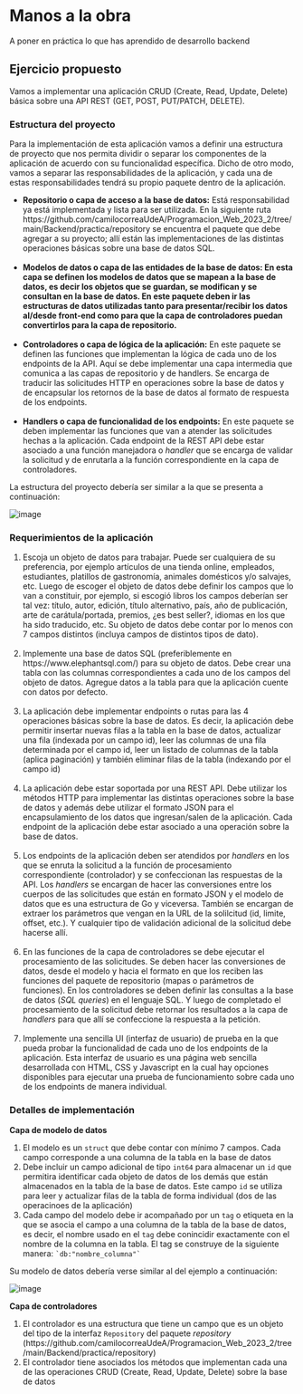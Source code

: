 # Manos a la obra
A poner en práctica lo que has aprendido de desarrollo backend

## Ejercicio propuesto
Vamos a implementar una aplicación CRUD (Create, Read, Update, Delete) básica sobre una API REST (GET, POST, PUT/PATCH, DELETE).

### Estructura del proyecto
Para la implementación de esta aplicación vamos a definir una estructura de proyecto que nos permita dividir o separar los componentes de la aplicación de acuerdo con su funcionalidad específica. Dicho de otro modo, vamos a separar las responsabilidades de la aplicación, y cada una de estas responsabilidades tendrá su propio paquete dentro de la aplicación.
<ul>
  <li><b>Repositorio o capa de acceso a la base de datos:</b> Está responsabilidad ya está implementada y lista para ser utilizada. En la siguiente ruta https://github.com/camilocorreaUdeA/Programacion_Web_2023_2/tree/main/Backend/practica/repository se encuentra el paquete que debe agregar a su proyecto; allí están las implementaciones de las distintas operaciones básicas sobre una base de datos SQL.</li><br>
  <li><b>Modelos de datos o capa de las entidades de la base de datos: En esta capa se definen los modelos de datos que se mapean a la base de datos, es decir los objetos que se guardan, se modifican y se consultan en la base de datos. En este paquete deben ir las estructuras de datos utilizadas tanto para presentar/recibir los datos al/desde front-end como para que la capa de controladores puedan convertirlos para la capa de repositorio.</b></li><br>  
  <li><b>Controladores o capa de lógica de la aplicación:</b> En este paquete se definen las funciones que implementan la lógica de cada uno de los endpoints de la API. Aquí se debe implementar una capa intermedia que comunica a las capas de repositorio y de handlers. Se encarga de traducir las solicitudes HTTP en operaciones sobre la base de datos y de encapsular los retornos de la base de datos al formato de respuesta de los endpoints.</li><br>  
  <li><b>Handlers o capa de funcionalidad de los endpoints:</b> En este paquete se deben implementar las funciones que van a atender las solicitudes hechas a la aplicación. Cada endpoint de la REST API debe estar asociado a una función manejadora o <i>handler</i> que se encarga de validar la solicitud y de enrutarla a la función correspondiente en la capa de controladores.</li>
</ul>

La estructura del proyecto debería ser similar a la que se presenta a continuación:

![image](https://github.com/camilocorreaUdeA/Programacion_Web_2023_2/assets/42076547/22d4d74b-d189-4746-bf05-1b7c2a7a1113)

### Requerimientos de la aplicación

<ol>
  <li>Escoja un objeto de datos para trabajar. Puede ser cualquiera de su preferencia, por ejemplo artículos de una tienda online, empleados, estudiantes, platillos de gastronomía, animales domésticos y/o salvajes, etc. Luego de escoger el objeto de datos debe definir los campos que lo van a constituir, por ejemplo, si escogió libros los campos deberían ser tal vez: título, autor, edición, título alternativo, país, año de publicación, arte de carátula/portada, premios, ¿es best seller?, idiomas en los que ha sido traducido, etc. Su objeto de datos debe contar por lo menos con 7 campos distintos (incluya campos de distintos tipos de dato).</li><br>
  <li>Implemente una base de datos SQL (preferiblemente en https://www.elephantsql.com/) para su objeto de datos. Debe crear una tabla con las columnas correspondientes a cada uno de los campos del objeto de datos. Agregue datos a la tabla para que la aplicación cuente con datos por defecto.</li><br>
<li>La aplicación debe implementar endpoints o rutas para las 4 operaciones básicas sobre la base de datos. Es decir, la aplicación debe permitir insertar nuevas filas a la tabla en la base de datos, actualizar una fila (indexada por un campo id), leer las columnas de una fila determinada por el campo id, leer un listado de columnas de la tabla (aplica paginación) y también eliminar filas de la tabla (indexando por el campo id)</li><br>
  <li>La aplicación debe estar soportada por una REST API. Debe utilizar los métodos HTTP para implementar las distintas operaciones sobre la base de datos y además debe utilizar el formato JSON para el encapsulamiento de los datos que ingresan/salen de la aplicación. Cada endpoint de la aplicación debe estar asociado a una operación sobre la base de datos.</li><br>
  <li>Los endpoints de la aplicación deben ser atendidos por <i>handlers</i> en los que se enruta la solicitud a la función de procesamiento correspondiente (controlador) y se confeccionan las respuestas de la API. Los <i>handlers</i> se encargan de hacer las conversiones entre los cuerpos de las solicitudes que están en formato JSON y el modelo de datos que es una estructura de Go y viceversa. También se encargan de extraer los parámetros que vengan en la URL de la solilcitud (id, limite, offset, etc.). Y cualquier tipo de validación adicional de la solicitud debe hacerse allí.</li><br>
  <li>En las funciones de la capa de controladores se debe ejecutar el procesamiento de las solicitudes. Se deben hacer las conversiones de datos, desde el modelo y hacia el formato en que los reciben las funciones del paquete de repositorio (mapas o parámetros de funciones). En los controladores se deben definir las consultas a la base de datos (<i>SQL queries</i>) en el lenguaje SQL. Y luego de completado el procesamiento de la solicitud debe retornar los resultados a la capa de <i>handlers</i> para que allí se confeccione la respuesta a la petición.</li><br>
  <li>Implemente una sencilla UI (interfaz de usuario) de prueba en la que pueda probar la funcionalidad de cada uno de los endpoints de la aplicación. Esta interfaz de usuario es una página web sencilla desarrollada con HTML, CSS y Javascript en la cual hay opciones disponibles para ejecutar una prueba de funcionamiento sobre cada uno de los endpoints de manera individual.</li>
</ol>

### Detalles de implementación

__Capa de modelo de datos__
<ol>
  <li>El modelo es un <code>struct</code> que debe contar con mínimo 7 campos. Cada campo corresponde a una columna de la tabla en la base de datos</li>
  <li>Debe incluir un campo adicional de tipo <code>int64</code> para almacenar un <code>id</code> que permitira identificar cada objeto de datos de los demás que están almacenados en la tabla de la base de datos. Este campo <code>id</code> se utiliza para leer y actualizar filas de la tabla de forma individual (dos de las operacinoes de la aplicación)</li>
  <li>Cada campo del modelo debe ir acompañado por un <code>tag</code> o etiqueta en la que se asocia el campo a una columna de la tabla de la base de datos, es decir, el nombre usado en el <code>tag</code> debe conincidir exactamente con el nombre de la columna en la tabla. El tag se construye de la siguiente manera: <code>`db:"nombre_columna"`</code></li>
 </ol>
 Su modelo de datos debería verse similar al del ejemplo a continuación:

 ![image](https://github.com/camilocorreaUdeA/Programacion_Web_2023_2/assets/42076547/881646c9-c808-4873-a9e3-aa0640c4c045)

__Capa de controladores__
<ol>
  <li>El controlador es una estructura que tiene un campo que es un objeto del tipo de la interfaz <code>Repository</code> del paquete <i>repository</i> (https://github.com/camilocorreaUdeA/Programacion_Web_2023_2/tree/main/Backend/practica/repository)</li>
  <li>El controlador tiene asociados los métodos que implementan cada una de las operaciones CRUD (Create, Read, Update, Delete) sobre la base de datos</li>
</ol>
